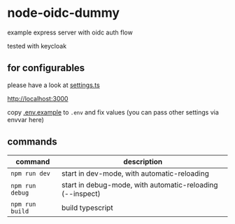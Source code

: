 # node-oidc-dummy

example express server with oidc auth flow

tested with keycloak

## for configurables
please have a look at [settings.ts](./src/lib/settings.ts)

[http://localhost:3000](http://localhost:3000)

copy [.env.example](./.env.example) to `.env` and fix values (you can pass other settings via envvar here)

## commands

command|description
---|---
`npm run dev`|start in dev-mode, with automatic-reloading
`npm run debug`|start in debug-mode, with automatic-reloading (--inspect)
`npm run build`|build typescript
